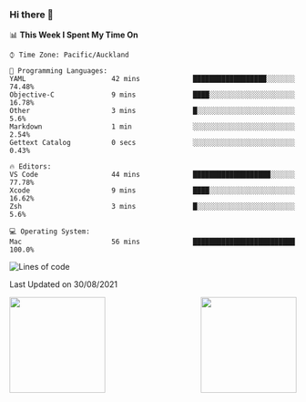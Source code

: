 ### Hi there 👋
<!--START_SECTION:waka-->
📊 **This Week I Spent My Time On** 

```text
⌚︎ Time Zone: Pacific/Auckland

💬 Programming Languages: 
YAML                     42 mins             ██████████████████░░░░░░░   74.48% 
Objective-C              9 mins              ████░░░░░░░░░░░░░░░░░░░░░   16.78% 
Other                    3 mins              █░░░░░░░░░░░░░░░░░░░░░░░░   5.6% 
Markdown                 1 min               ░░░░░░░░░░░░░░░░░░░░░░░░░   2.54% 
Gettext Catalog          0 secs              ░░░░░░░░░░░░░░░░░░░░░░░░░   0.43%

🔥 Editors: 
VS Code                  44 mins             ███████████████████░░░░░░   77.78% 
Xcode                    9 mins              ████░░░░░░░░░░░░░░░░░░░░░   16.62% 
Zsh                      3 mins              █░░░░░░░░░░░░░░░░░░░░░░░░   5.6%

💻 Operating System: 
Mac                      56 mins             █████████████████████████   100.0%

```
![Lines of code](https://img.shields.io/badge/From%20Hello%20World%20I%27ve%20Written-1.6%20million%20lines%20of%20code-blue)

 Last Updated on 30/08/2021
<!--END_SECTION:waka-->

<img align="right" height="168px" src="https://github-readme-stats.vercel.app/api/top-langs/?username=iceman201&show_icons=true&layout=compact&theme=onedark&hide_border=true"/>
<img align="left" height="168px" src="https://github-readme-stats.vercel.app/api?username=iceman201&show_icons=true&count_private=true&theme=onedark&include_all_commits=true&hide_border=true"/>

<!--
**iceman201/iceman201** is a ✨ _special_ ✨ repository because its `README.md` (this file) appears on your GitHub profile.

Here are some ideas to get you started:

- 🔭 I’m currently working on ...
- 🌱 I’m currently learning ...
- 👯 I’m looking to collaborate on ...
- 🤔 I’m looking for help with ...
- 💬 Ask me about ...
- 📫 How to reach me: ...
- 😄 Pronouns: ...
- ⚡ Fun fact: ...
-->
